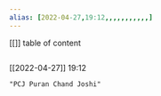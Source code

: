 ```yaml
---
alias: [2022-04-27,19:12,,,,,,,,,,,]
---
```

[[]]
table of content
```toc
```

[[2022-04-27]] 19:12

```query
"PCJ Puran Chand Joshi"
```